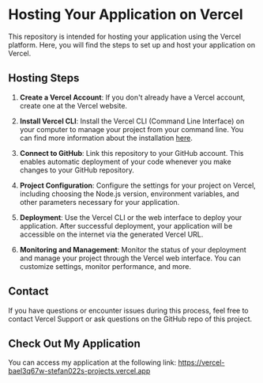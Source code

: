 # Hosting Your Application on Vercel

This repository is intended for hosting your application using the Vercel platform. Here, you will find the steps to set up and host your application on Vercel.

## Hosting Steps

1. **Create a Vercel Account**: If you don't already have a Vercel account, create one at the Vercel website.

2. **Install Vercel CLI**: Install the Vercel CLI (Command Line Interface) on your computer to manage your project from your command line. You can find more information about the installation [here](https://vercel.com/download).

3. **Connect to GitHub**: Link this repository to your GitHub account. This enables automatic deployment of your code whenever you make changes to your GitHub repository.

4. **Project Configuration**: Configure the settings for your project on Vercel, including choosing the Node.js version, environment variables, and other parameters necessary for your application.

5. **Deployment**: Use the Vercel CLI or the web interface to deploy your application. After successful deployment, your application will be accessible on the internet via the generated Vercel URL.

6. **Monitoring and Management**: Monitor the status of your deployment and manage your project through the Vercel web interface. You can customize settings, monitor performance, and more.

## Contact

If you have questions or encounter issues during this process, feel free to contact Vercel Support or ask questions on the GitHub repo of this project.

## Check Out My Application

You can access my application at the following link: https://vercel-bael3q67w-stefan022s-projects.vercel.app
